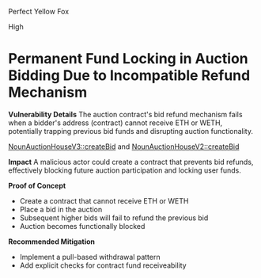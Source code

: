Perfect Yellow Fox

High

# Permanent Fund Locking in Auction Bidding Due to Incompatible Refund Mechanism

**Vulnerability Details**
 The auction contract's bid refund mechanism fails when a bidder's address (contract) cannot receive ETH or WETH, potentially trapping previous bid funds and disrupting auction functionality.

[NounAuctionHouseV3::createBid](https://github.com/sherlock-audit/2024-11-nounsdao/blob/main/nouns-monorepo/packages/nouns-contracts/contracts/NounsAuctionHouseV3.sol#L145C5-L184C1) and [NounAuctionHouseV2::createBid](https://github.com/sherlock-audit/2024-11-nounsdao/blob/main/nouns-monorepo/packages/nouns-contracts/contracts/NounsAuctionHouseV2.sol#L129C5-L168C1)

**Impact**
A malicious actor could create a contract that prevents bid refunds, effectively blocking future auction participation and locking user funds.

**Proof of Concept**
- Create a contract that cannot receive ETH or WETH
- Place a bid in the auction
- Subsequent higher bids will fail to refund the previous bid
- Auction becomes functionally blocked

**Recommended Mitigation**
- Implement a pull-based withdrawal pattern
- Add explicit checks for contract fund receiveability